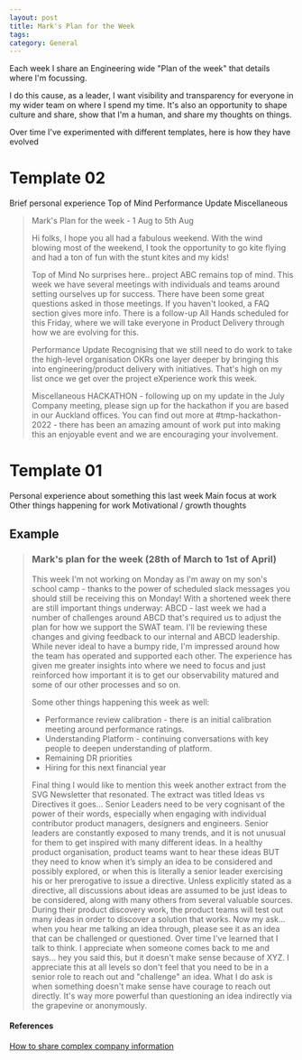 ```yaml
---
layout: post
title: Mark's Plan for the Week
tags: 
category: General
---
```


Each week I share an Engineering wide "Plan of the week" that details where I'm focussing.

I do this cause, as a leader, I want visibility and transparency for everyone in my wider team on where I spend my time. It's also an opportunity to shape culture and share, show that I'm a human, and share my thoughts on things.

Over time I've experimented with different templates, here is how they have evolved

# Template 02

Brief personal experience
Top of Mind
Performance Update
Miscellaneous

> Mark's Plan for the week - 1 Aug to 5th Aug
>
> Hi folks, I hope you all had a fabulous weekend. With the wind blowing most of the weekend, I took the opportunity to go kite flying and had a ton of fun with the stunt kites and my kids!
>
> Top of Mind
> No surprises here.. project ABC remains top of mind. This week we have several meetings with individuals and teams around setting ourselves up for success. There have been some great questions asked in those meetings. If you haven't looked, a FAQ section gives more info. There is a follow-up All Hands scheduled for this Friday, where we will take everyone in Product Delivery through how we are evolving for this. 
>
> Performance Update
> Recognising that we still need to do work to take the high-level organisation OKRs one layer deeper by bringing this into engineering/product delivery with initiatives. That's high on my list once we get over the project eXperience work this week.
>
> Miscellaneous
> HACKATHON - following up on my update in the July Company meeting, please sign up for the hackathon if you are based in our Auckland offices. You can find out more at #tmp-hackathon-2022 - there has been an amazing amount of work put into making this an enjoyable event and we are encouraging your involvement.

# Template 01

Personal experience about something this last week
Main focus at work
Other things happening for work
Motivational / growth thoughts

## Example

> ### Mark's plan for the week (28th of March to 1st of April)
>
> This week I'm not working on Monday as I'm away on my son's school camp - thanks to the power of scheduled slack messages you should still be receiving this on Monday! With a shortened week there are still important things underway:
> ABCD - last week we had a number of challenges around ABCD that's required us to adjust the plan for how we support the SWAT team. I'll be reviewing these changes and giving feedback to our internal and ABCD leadership. While never ideal to have a bumpy ride, I'm impressed around how the team has operated and supported each other. The experience has given me greater insights into where we need to focus and just reinforced how important it is to get our observability matured and some of our other processes and so on.
>
> Some other things happening this week as well:
>
> * Performance review calibration - there is an initial calibration meeting around performance ratings.
> * Understanding Platform - continuing conversations with key people to deepen understanding of platform.
> * Remaining DR priorities
> * Hiring for this next financial year
>
> Final thing I would like to mention this week another extract from the SVG Newsletter that resonated. The extract was titled Ideas vs Directives it goes... Senior Leaders need to be very cognisant of the power of their words, especially when engaging with individual contributor product managers, designers and engineers. Senior leaders are constantly exposed to many trends, and it is not unusual for them to get inspired with many different ideas. In a healthy product organisation, product teams want to hear these ideas BUT they need to know when it’s simply an idea to be considered and possibly explored, or when this is literally a senior leader exercising his or her prerogative to issue a directive. Unless explicitly stated as a directive, all discussions about ideas are assumed to be just ideas to be considered, along with many others from several valuable sources. During their product discovery work, the product teams will test out many ideas in order to discover a solution that works. Now my ask... when you hear me talking an idea through, please see it as an idea that can be challenged or questioned. Over time I've learned that I talk to think. I appreciate when someone comes back to me and says... hey you said this, but it doesn't make sense because of XYZ. I appreciate this at all levels so don't feel that you need to be in a senior role to reach out and "challenge" an idea. What I do ask is when something doesn't make sense have courage to reach out directly. It's way more powerful than questioning an idea indirectly via the grapevine or anonymously.

#### References

[How to share complex company information](https://www.forbes.com/sites/forbescoachescouncil/2021/06/22/how-to-share-complex-company-news-with-your-team-and-build-trust)  
